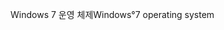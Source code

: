 <span data-ttu-id="13d74-101">Windows 7 운영 체제</span><span class="sxs-lookup"><span data-stu-id="13d74-101">Windows°7 operating system</span></span>